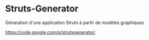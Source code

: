 Struts-Generator
================

Génaration d'une application Struts à partir de modèles graphiques







https://code.google.com/p/strutsgenerator/
